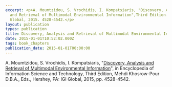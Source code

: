 ```yaml
---
excerpt: <p>A. Moumtzidou, S. Vrochidis, I. Kompatsiaris, "Discovery, Analysis
  and Retrieval of Multimodal Environmental Information",Third Edition. IGI
  Global, 2015. 4528-4542.</p>
layout: publication
types: publication
title: Discovery, Analysis and Retrieval of Multimodal Environmental Information
date: 2015-01-01T10:52:02.000Z
tags: book_chapters
publication_date: 2015-01-01T00:00:00
---
```

A. Moumtzidou, S. Vrochidis, I. Kompatsiaris, "[Discovery, Analysis and Retrieval of Multimodal Environmental Information](http://www.igi-global.com/chapter/discovery-analysis-and-retrieval-of-multimodal-environmental-information/112895)", in Encyclopedia of Information Science and Technology, Third Edition, Mehdi Khosrow-Pour D.B.A., Eds., Hershey, PA: IGI Global, 2015, pp. 4528-4542.
